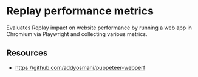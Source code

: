 # Replay performance metrics

Evaluates Replay impact on website performance by running a web app in Chromium via Playwright and collecting various metrics.

## Resources

* https://github.com/addyosmani/puppeteer-webperf
